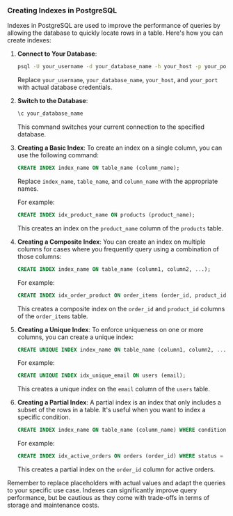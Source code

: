 ### Creating Indexes in PostgreSQL

Indexes in PostgreSQL are used to improve the performance of queries by allowing the database to quickly locate rows in a table. Here's how you can create indexes:

1. **Connect to Your Database**:
   ```bash
   psql -U your_username -d your_database_name -h your_host -p your_port
   ```
   Replace `your_username`, `your_database_name`, `your_host`, and `your_port` with actual database credentials.

2. **Switch to the Database**:
   ```sql
   \c your_database_name
   ```
   This command switches your current connection to the specified database.

3. **Creating a Basic Index**:
   To create an index on a single column, you can use the following command:
   ```sql
   CREATE INDEX index_name ON table_name (column_name);
   ```
   Replace `index_name`, `table_name`, and `column_name` with the appropriate names.

   For example:
   ```sql
   CREATE INDEX idx_product_name ON products (product_name);
   ```
   This creates an index on the `product_name` column of the `products` table.

4. **Creating a Composite Index**:
   You can create an index on multiple columns for cases where you frequently query using a combination of those columns:
   ```sql
   CREATE INDEX index_name ON table_name (column1, column2, ...);
   ```
   For example:
   ```sql
   CREATE INDEX idx_order_product ON order_items (order_id, product_id);
   ```
   This creates a composite index on the `order_id` and `product_id` columns of the `order_items` table.

5. **Creating a Unique Index**:
   To enforce uniqueness on one or more columns, you can create a unique index:
   ```sql
   CREATE UNIQUE INDEX index_name ON table_name (column1, column2, ...);
   ```
   For example:
   ```sql
   CREATE UNIQUE INDEX idx_unique_email ON users (email);
   ```
   This creates a unique index on the `email` column of the `users` table.

6. **Creating a Partial Index**:
   A partial index is an index that only includes a subset of the rows in a table. It's useful when you want to index a specific condition.
   ```sql
   CREATE INDEX index_name ON table_name (column_name) WHERE condition;
   ```
   For example:
   ```sql
   CREATE INDEX idx_active_orders ON orders (order_id) WHERE status = 'active';
   ```
   This creates a partial index on the `order_id` column for active orders.

Remember to replace placeholders with actual values and adapt the queries to your specific use case. Indexes can significantly improve query performance, but be cautious as they come with trade-offs in terms of storage and maintenance costs.
